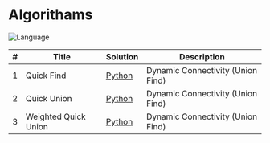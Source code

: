 # Algorithams
![Language](https://img.shields.io/badge/Language-Python-orange.svg?logo=Python&logoColor=yellow)


| # | Title | Solution | Description |
|---| ----- | -------- | ---------- |
|1|Quick Find|[Python](./Union-Find/quick_find.py)|Dynamic Connectivity (Union Find)|
|2|Quick Union|[Python](./Union-Find/quick_union.py)|Dynamic Connectivity (Union Find)|
|3|Weighted Quick Union|[Python](./Union-Find/weighted_quick_union.py)|Dynamic Connectivity (Union Find)|

